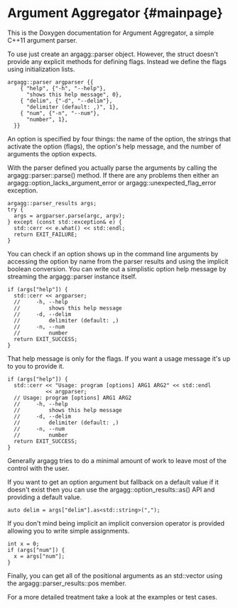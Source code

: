 Argument Aggregator {#mainpage}
===================

This is the Doxygen documentation for Argument Aggregator, a simple C++11 argument parser.

To use just create an argagg::parser object. However, the struct doesn't provide any explicit methods for defining flags. Instead we define the flags using initialization lists.

    argagg::parser argparser {{
        { "help", {"-h", "--help"},
          "shows this help message", 0},
        { "delim", {"-d", "--delim"},
          "delimiter (default: ,)", 1},
        { "num", {"-n", "--num"},
          "number", 1},
      }}

An option is specified by four things: the name of the option, the strings that activate the option (flags), the option's help message, and the number of arguments the option expects.

With the parser defined you actually parse the arguments by calling the argagg::parser::parse() method. If there are any problems then either an argagg::option_lacks_argument_error or argagg::unexpected_flag_error exception.

    argagg::parser_results args;
    try {
      args = argparser.parse(argc, argv);
    } except (const std::exception& e) {
      std::cerr << e.what() << std::endl;
      return EXIT_FAILURE;
    }

You can check if an option shows up in the command line arguments by accessing the option by name from the parser results and using the implicit boolean conversion. You can write out a simplistic option help message by streaming the argagg::parser instance itself.

    if (args["help"]) {
      std::cerr << argparser;
      //     -h, --help
      //         shows this help message
      //     -d, --delim
      //         delimiter (default: ,)
      //     -n, --num
      //         number
      return EXIT_SUCCESS;
    }

That help message is only for the flags. If you want a usage message it's up to you to provide it.

    if (args["help"]) {
      std::cerr << "Usage: program [options] ARG1 ARG2" << std::endl
                << argparser;
      // Usage: program [options] ARG1 ARG2
      //     -h, --help
      //         shows this help message
      //     -d, --delim
      //         delimiter (default: ,)
      //     -n, --num
      //         number
      return EXIT_SUCCESS;
    }

Generally argagg tries to do a minimal amount of work to leave most of the control with the user.

If you want to get an option argument but fallback on a default value if it doesn't exist then you can use the argagg::option_results::as() API and providing a default value.

    auto delim = args["delim"].as<std::string>(",");

If you don't mind being implicit an implicit conversion operator is provided allowing you to write simple assignments.

    int x = 0;
    if (args["num"]) {
      x = args["num"];
    }

Finally, you can get all of the positional arguments as an std::vector using the argagg::parser_results::pos member.

For a more detailed treatment take a look at the examples or test cases.
